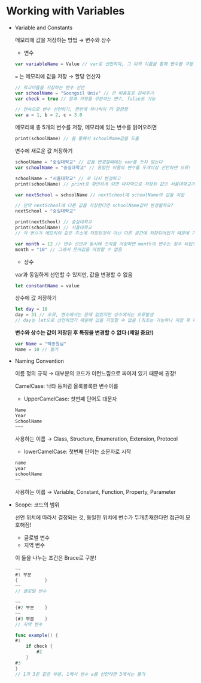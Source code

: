 # Working with Variables

- Variable and Constants

    메모리에 값을 저장하는 방법 → 변수와 상수

    - 변수

    ```swift
    var variableName = Value // var로 선언하며, 그 뒤의 이름을 통해 변수를 구분
    ```

    `=` 는 메모리에 값을 저장 → 할당 연산자

    ```swift
    // 학교이름을 저장하는 변수 선언
    var schoolName = "Soongsil Univ" // 큰 따옴표로 감싸주기
    var check = true // 참과 거짓을 구분하는 변수, false도 가능

    // 연속으로 변수 선언하기, 한번에 하나씩이 더 깔끔함
    var a = 1, b = 2, c = 3.0
    ```

    메모리에 총 5개의 변수를 저장, 메모리에 있는 변수를 읽어오려면

    ```swift
    print(schoolName) // 을 통해서 schoolName값을 도출
    ```

    변수에 새로운 값 저장하기

    ```swift
    schoolName = "숭실대학교" // 값을 변경할때에는 var를 쓰지 않는다
    var schoolName = "숭실대학교" // 동일한 이름의 변수를 두개이상 선언하면 오류!

    schoolName = "서울대학교" // 로 다시 변경하고
    print(schoolName) // print로 확인하게 되면 마지막으로 저장된 값인 서울대학교가 출력

    var nextSchool = schoolName // nextSchool에 schoolName의 값을 저장

    // 만약 nextSchool에 다른 값을 저장한다면 schoolName값이 변경될까요?
    nextSchool = "숭실대학교"

    print(nextSchool) // 숭실대학교
    print(schoolName) // 서울대학교
    // 각 변수가 메모리의 같은 주소에 저장된것이 아닌 다른 공간에 저장되어있기 때문에 가능한 일

    var month = 12 // 변수 선언과 동시에 숫자를 저장하면 month의 변수는 정수 타입으로 고정
    month = "10" // 그래서 문자값을 저장할 수 없음
    ```

    - 상수

    var과 동일하게 선언할 수 있지만, 값을 변경할 수 없음

    ```swift
    let constantName = value
    ```

    상수에 값 저장하기

    ```swift
    let day = 10
    day = 31 // 오류, 변수에서는 문제 없었지만 상수에서는 오류발생
    // day는 let으로 선언하였기 때문에 값을 저장할 수 없음 (최초는 가능하나 저장 후 다음에는 불가)
    ```

    **변수와 상수는 값이 저장된 후 특징을 변경할 수 없다 (제일 중요!)**

    ```swift
    var Name = "백종원님"
    Name = 10 // 불가
    ```

- Naming Convention

    이름 정의 규칙 → 대부분의 코드가 이런느낌으로 짜여져 있기 때문에 권장!

    CamelCase: 낙타 등처럼 올록볼록한 변수이름

    - UpperCamelCase: 첫번째 단어도 대문자

    ```swift
    Name
    Year
    SchoolName
    ~~~
    ```

    사용하는 이름 → Class, Structure, Enumeration, Extension, Protocol

    - lowerCamelCase: 첫번째 단어는 소문자로 시작

    ```swift
    name
    year
    schoolName
    ~~
    ```

    사용하는 이름 → Variable, Constant, Function, Property, Parameter

- Scope: 코드의 범위

    선언 위치에 따라서 결정되는 것, 동일한 위치에 변수가 두개존재한다면 접근이 모호해짐!

    - 글로벌 변수
    - 지역 변수

    이 둘을 나누는 조건은 Brace로 구분!

    ```swift
    ~~
    #1 부분
    {          }
    ~~
    // 글로벌 변수

    ~~
    {#2 부분    }
    ~~
    {#3 부분    }
    // 지역 변수

    func example() {
    #1
    	if check {
    		#2
    	}
    #3
    }
    // 1과 3은 같은 부분, 1에서 변수 a를 선언하면 3에서는 불가
    ```